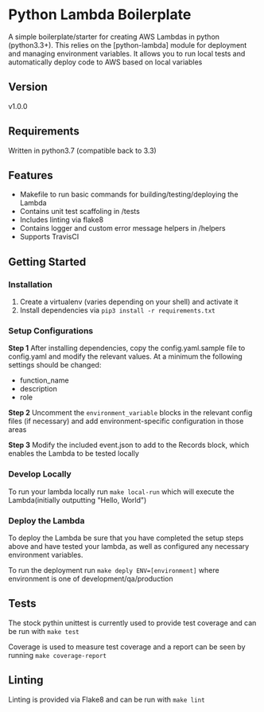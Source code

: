 # Python Lambda Boilerplate
A simple boilerplate/starter for creating AWS Lambdas in python (python3.3+). This relies on the [python-lambda] module for deployment and managing environment variables. It allows you to run local tests and automatically deploy code to AWS based on local variables

## Version
v1.0.0

## Requirements
Written in python3.7 (compatible back to 3.3)

## Features
- Makefile to run basic commands for building/testing/deploying the Lambda
- Contains unit test scaffoling in /tests
- Includes linting via flake8
- Contains logger and custom error message helpers in /helpers
- Supports TravisCI

## Getting Started

### Installation
1. Create a virtualenv (varies depending on your shell) and activate it
2. Install dependencies via `pip3 install -r requirements.txt`

### Setup Configurations

**Step 1**
After installing dependencies, copy the config.yaml.sample file to config.yaml and modify the relevant values. At a minimum the following settings should be changed:
- function_name
- description
- role

**Step 2**
Uncomment the `environment_variable` blocks in the relevant config files (if necessary) and add environment-specific configuration in those areas

**Step 3**
Modify the included event.json to add to the Records block, which enables the Lambda to be tested locally

### Develop Locally
To run your lambda locally run `make local-run` which will execute the Lambda(initially outputting "Hello, World")

### Deploy the Lambda
To deploy the Lambda be sure that you have completed the setup steps above and have tested your lambda, as well as configured any necessary environment variables.

To run the deployment run `make deply ENV=[environment]` where environment is one of development/qa/production

## Tests
The stock pythin unittest is currently used to provide test coverage and can be run with `make test`

Coverage is used to measure test coverage and a report can be seen by running `make coverage-report`

## Linting
Linting is provided via Flake8 and can be run with `make lint`
